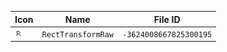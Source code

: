 | Icon | Name | File ID |
| ---  | ---  | ---     |
| ![](RectTransformRaw.png) | `RectTransformRaw` | `-3624008667825300195` |
